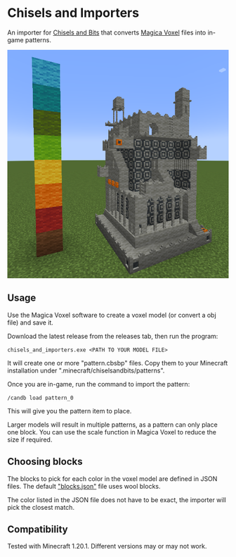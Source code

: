 


# Chisels and Importers

An importer for [Chisels and Bits](https://github.com/ChiselsAndBits/Chisels-and-Bits) that converts [Magica Voxel](https://ephtracy.github.io/) files into in-game patterns.

![A model from Monument Valley placed on a Minecraft grass field](docs/example.png)

## Usage


Use the Magica Voxel software to create a voxel model (or convert a obj file) and save it.

Download the latest release from the releases tab, then run the program:

```
chisels_and_importers.exe <PATH TO YOUR MODEL FILE>
```

It will create one or more "pattern.cbsbp" files.
Copy them to your Minecraft installation under ".minecraft/chiselsandbits/patterns".

Once you are in-game, run the command to import the pattern:
```
/candb load pattern_0
```
This will give you the pattern item to place.

Larger models will result in multiple patterns, as a pattern can only place one block.
You can use the scale function in Magica Voxel to reduce the size if required.

## Choosing blocks

The blocks to pick for each color in the voxel model are defined in JSON files.
The default ["blocks.json"](blocks.json) file uses wool blocks.

The color listed in the JSON file does not have to be exact, the importer will pick the closest match.

## Compatibility

Tested with Minecraft 1.20.1.
Different versions may or may not work.
